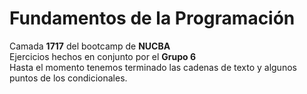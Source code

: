 # Fundamentos de la Programación
Camada <b>1717</b> del bootcamp de <b>NUCBA</b>
<br>
Ejercicios hechos en conjunto por el <b>Grupo 6</b>
<br>
Hasta el momento tenemos terminado las cadenas de texto y algunos puntos de los condicionales.
